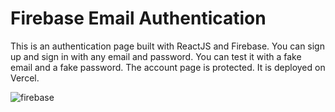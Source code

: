 # Firebase Email Authentication

This is an authentication page built with ReactJS and Firebase. You can sign up and sign in with any email and password. You can test it with a fake email and a fake password. The account page is protected. It is deployed on Vercel.

![firebase](https://github.com/SALVADORPOETA/Firebase-email-sm/assets/71913145/916e5abb-d669-40a4-837d-09f73099e0b7)

